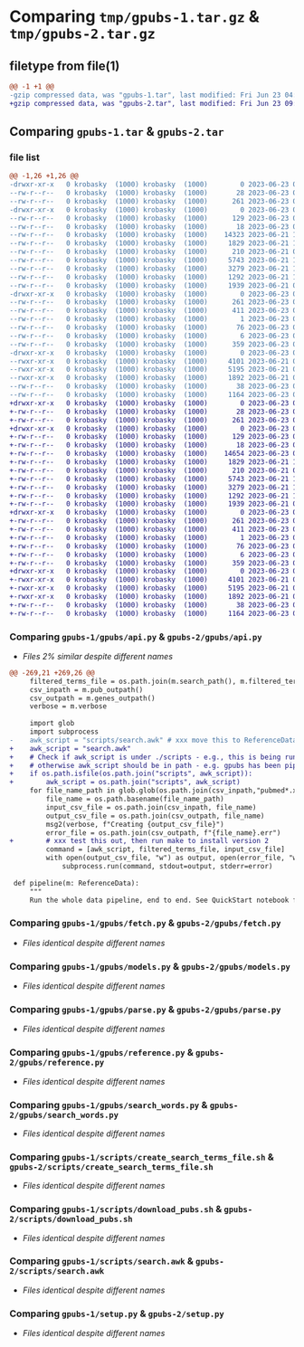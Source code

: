 # Comparing `tmp/gpubs-1.tar.gz` & `tmp/gpubs-2.tar.gz`

## filetype from file(1)

```diff
@@ -1 +1 @@
-gzip compressed data, was "gpubs-1.tar", last modified: Fri Jun 23 04:55:07 2023, max compression
+gzip compressed data, was "gpubs-2.tar", last modified: Fri Jun 23 09:33:36 2023, max compression
```

## Comparing `gpubs-1.tar` & `gpubs-2.tar`

### file list

```diff
@@ -1,26 +1,26 @@
-drwxr-xr-x   0 krobasky  (1000) krobasky  (1000)        0 2023-06-23 04:55:07.048166 gpubs-1/
--rw-r--r--   0 krobasky  (1000) krobasky  (1000)       28 2023-06-23 03:40:04.000000 gpubs-1/MANIFEST.in
--rw-r--r--   0 krobasky  (1000) krobasky  (1000)      261 2023-06-23 04:55:07.048166 gpubs-1/PKG-INFO
-drwxr-xr-x   0 krobasky  (1000) krobasky  (1000)        0 2023-06-23 04:55:07.048166 gpubs-1/gpubs/
--rw-r--r--   0 krobasky  (1000) krobasky  (1000)      129 2023-06-23 03:11:20.000000 gpubs-1/gpubs/__init__.py
--rw-r--r--   0 krobasky  (1000) krobasky  (1000)       18 2023-06-23 04:55:07.000000 gpubs-1/gpubs/_version.py
--rw-r--r--   0 krobasky  (1000) krobasky  (1000)    14323 2023-06-21 14:30:12.000000 gpubs-1/gpubs/api.py
--rw-r--r--   0 krobasky  (1000) krobasky  (1000)     1829 2023-06-21 14:00:14.000000 gpubs-1/gpubs/fetch.py
--rw-r--r--   0 krobasky  (1000) krobasky  (1000)      210 2023-06-21 02:49:51.000000 gpubs-1/gpubs/log.py
--rw-r--r--   0 krobasky  (1000) krobasky  (1000)     5743 2023-06-21 13:08:21.000000 gpubs-1/gpubs/models.py
--rw-r--r--   0 krobasky  (1000) krobasky  (1000)     3279 2023-06-21 14:09:08.000000 gpubs-1/gpubs/parse.py
--rw-r--r--   0 krobasky  (1000) krobasky  (1000)     1292 2023-06-21 13:33:20.000000 gpubs-1/gpubs/reference.py
--rw-r--r--   0 krobasky  (1000) krobasky  (1000)     1939 2023-06-21 02:50:26.000000 gpubs-1/gpubs/search_words.py
-drwxr-xr-x   0 krobasky  (1000) krobasky  (1000)        0 2023-06-23 04:55:07.048166 gpubs-1/gpubs.egg-info/
--rw-r--r--   0 krobasky  (1000) krobasky  (1000)      261 2023-06-23 04:55:07.000000 gpubs-1/gpubs.egg-info/PKG-INFO
--rw-r--r--   0 krobasky  (1000) krobasky  (1000)      411 2023-06-23 04:55:07.000000 gpubs-1/gpubs.egg-info/SOURCES.txt
--rw-r--r--   0 krobasky  (1000) krobasky  (1000)        1 2023-06-23 04:55:07.000000 gpubs-1/gpubs.egg-info/dependency_links.txt
--rw-r--r--   0 krobasky  (1000) krobasky  (1000)       76 2023-06-23 04:55:07.000000 gpubs-1/gpubs.egg-info/requires.txt
--rw-r--r--   0 krobasky  (1000) krobasky  (1000)        6 2023-06-23 04:55:07.000000 gpubs-1/gpubs.egg-info/top_level.txt
--rw-r--r--   0 krobasky  (1000) krobasky  (1000)      359 2023-06-23 04:54:17.000000 gpubs-1/release-info.json
-drwxr-xr-x   0 krobasky  (1000) krobasky  (1000)        0 2023-06-23 04:55:07.048166 gpubs-1/scripts/
--rwxr-xr-x   0 krobasky  (1000) krobasky  (1000)     4101 2023-06-21 02:46:43.000000 gpubs-1/scripts/create_search_terms_file.sh
--rwxr-xr-x   0 krobasky  (1000) krobasky  (1000)     5195 2023-06-21 02:46:43.000000 gpubs-1/scripts/download_pubs.sh
--rwxr-xr-x   0 krobasky  (1000) krobasky  (1000)     1892 2023-06-21 02:46:43.000000 gpubs-1/scripts/search.awk
--rw-r--r--   0 krobasky  (1000) krobasky  (1000)       38 2023-06-23 04:55:07.048166 gpubs-1/setup.cfg
--rw-r--r--   0 krobasky  (1000) krobasky  (1000)     1164 2023-06-23 04:40:13.000000 gpubs-1/setup.py
+drwxr-xr-x   0 krobasky  (1000) krobasky  (1000)        0 2023-06-23 09:33:36.675703 gpubs-2/
+-rw-r--r--   0 krobasky  (1000) krobasky  (1000)       28 2023-06-23 03:40:04.000000 gpubs-2/MANIFEST.in
+-rw-r--r--   0 krobasky  (1000) krobasky  (1000)      261 2023-06-23 09:33:36.675703 gpubs-2/PKG-INFO
+drwxr-xr-x   0 krobasky  (1000) krobasky  (1000)        0 2023-06-23 09:33:36.675703 gpubs-2/gpubs/
+-rw-r--r--   0 krobasky  (1000) krobasky  (1000)      129 2023-06-23 03:11:20.000000 gpubs-2/gpubs/__init__.py
+-rw-r--r--   0 krobasky  (1000) krobasky  (1000)       18 2023-06-23 09:33:36.000000 gpubs-2/gpubs/_version.py
+-rw-r--r--   0 krobasky  (1000) krobasky  (1000)    14654 2023-06-23 09:16:16.000000 gpubs-2/gpubs/api.py
+-rw-r--r--   0 krobasky  (1000) krobasky  (1000)     1829 2023-06-21 14:00:14.000000 gpubs-2/gpubs/fetch.py
+-rw-r--r--   0 krobasky  (1000) krobasky  (1000)      210 2023-06-21 02:49:51.000000 gpubs-2/gpubs/log.py
+-rw-r--r--   0 krobasky  (1000) krobasky  (1000)     5743 2023-06-21 13:08:21.000000 gpubs-2/gpubs/models.py
+-rw-r--r--   0 krobasky  (1000) krobasky  (1000)     3279 2023-06-21 14:09:08.000000 gpubs-2/gpubs/parse.py
+-rw-r--r--   0 krobasky  (1000) krobasky  (1000)     1292 2023-06-21 13:33:20.000000 gpubs-2/gpubs/reference.py
+-rw-r--r--   0 krobasky  (1000) krobasky  (1000)     1939 2023-06-21 02:50:26.000000 gpubs-2/gpubs/search_words.py
+drwxr-xr-x   0 krobasky  (1000) krobasky  (1000)        0 2023-06-23 09:33:36.675703 gpubs-2/gpubs.egg-info/
+-rw-r--r--   0 krobasky  (1000) krobasky  (1000)      261 2023-06-23 09:33:36.000000 gpubs-2/gpubs.egg-info/PKG-INFO
+-rw-r--r--   0 krobasky  (1000) krobasky  (1000)      411 2023-06-23 09:33:36.000000 gpubs-2/gpubs.egg-info/SOURCES.txt
+-rw-r--r--   0 krobasky  (1000) krobasky  (1000)        1 2023-06-23 09:33:36.000000 gpubs-2/gpubs.egg-info/dependency_links.txt
+-rw-r--r--   0 krobasky  (1000) krobasky  (1000)       76 2023-06-23 09:33:36.000000 gpubs-2/gpubs.egg-info/requires.txt
+-rw-r--r--   0 krobasky  (1000) krobasky  (1000)        6 2023-06-23 09:33:36.000000 gpubs-2/gpubs.egg-info/top_level.txt
+-rw-r--r--   0 krobasky  (1000) krobasky  (1000)      359 2023-06-23 05:04:20.000000 gpubs-2/release-info.json
+drwxr-xr-x   0 krobasky  (1000) krobasky  (1000)        0 2023-06-23 09:33:36.675703 gpubs-2/scripts/
+-rwxr-xr-x   0 krobasky  (1000) krobasky  (1000)     4101 2023-06-21 02:46:43.000000 gpubs-2/scripts/create_search_terms_file.sh
+-rwxr-xr-x   0 krobasky  (1000) krobasky  (1000)     5195 2023-06-21 02:46:43.000000 gpubs-2/scripts/download_pubs.sh
+-rwxr-xr-x   0 krobasky  (1000) krobasky  (1000)     1892 2023-06-21 02:46:43.000000 gpubs-2/scripts/search.awk
+-rw-r--r--   0 krobasky  (1000) krobasky  (1000)       38 2023-06-23 09:33:36.675703 gpubs-2/setup.cfg
+-rw-r--r--   0 krobasky  (1000) krobasky  (1000)     1164 2023-06-23 04:40:13.000000 gpubs-2/setup.py
```

### Comparing `gpubs-1/gpubs/api.py` & `gpubs-2/gpubs/api.py`

 * *Files 2% similar despite different names*

```diff
@@ -269,21 +269,26 @@
     filtered_terms_file = os.path.join(m.search_path(), m.filtered_terms_filename)
     csv_inpath = m.pub_outpath()
     csv_outpath = m.genes_outpath()
     verbose = m.verbose
     
     import glob
     import subprocess
-    awk_script = "scripts/search.awk" # xxx move this to ReferenceData
+    awk_script = "search.awk"
+    # Check if awk_script is under ./scripts - e.g., this is being run from the notebook from inside the repo
+    # otherwise awk_script should be in path - e.g. gpubs has been pip install'd
+    if os.path.isfile(os.path.join("scripts", awk_script)):
+        awk_script = os.path.join("scripts", awk_script)
     for file_name_path in glob.glob(os.path.join(csv_inpath,"pubmed*.xml.gz.csv")):
         file_name = os.path.basename(file_name_path)
         input_csv_file = os.path.join(csv_inpath, file_name)
         output_csv_file = os.path.join(csv_outpath, file_name)
         msg2(verbose, f"Creating {output_csv_file}")
         error_file = os.path.join(csv_outpath, f"{file_name}.err")
+        # xxx test this out, then run make to install version 2
         command = [awk_script, filtered_terms_file, input_csv_file]
         with open(output_csv_file, "w") as output, open(error_file, "w") as error:
             subprocess.run(command, stdout=output, stderr=error)
 
 def pipeline(m: ReferenceData):
     """ 
     Run the whole data pipeline, end to end. See QuickStart notebook for step-by-step outputs
```

### Comparing `gpubs-1/gpubs/fetch.py` & `gpubs-2/gpubs/fetch.py`

 * *Files identical despite different names*

### Comparing `gpubs-1/gpubs/models.py` & `gpubs-2/gpubs/models.py`

 * *Files identical despite different names*

### Comparing `gpubs-1/gpubs/parse.py` & `gpubs-2/gpubs/parse.py`

 * *Files identical despite different names*

### Comparing `gpubs-1/gpubs/reference.py` & `gpubs-2/gpubs/reference.py`

 * *Files identical despite different names*

### Comparing `gpubs-1/gpubs/search_words.py` & `gpubs-2/gpubs/search_words.py`

 * *Files identical despite different names*

### Comparing `gpubs-1/scripts/create_search_terms_file.sh` & `gpubs-2/scripts/create_search_terms_file.sh`

 * *Files identical despite different names*

### Comparing `gpubs-1/scripts/download_pubs.sh` & `gpubs-2/scripts/download_pubs.sh`

 * *Files identical despite different names*

### Comparing `gpubs-1/scripts/search.awk` & `gpubs-2/scripts/search.awk`

 * *Files identical despite different names*

### Comparing `gpubs-1/setup.py` & `gpubs-2/setup.py`

 * *Files identical despite different names*

